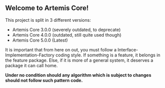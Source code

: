 ## Welcome to Artemis Core!

This project is split in 3 different versions:
- Artemis Core 3.0.0 (severely outdated, to deprecate)
- Artemis Core 4.0.0 (outdated, still quite used though)
- Artemis Core 5.0.0 (Latest)

It is important that from here on out, you must follow a Interface-Implementation-Factory coding style. If something is 
a feature, it belongs in the feature package. Else, if it is more of a general system, it deserves a package it can call 
home. 

**Under no condition should any algorithm which is subject to changes should not follow such pattern code.**

